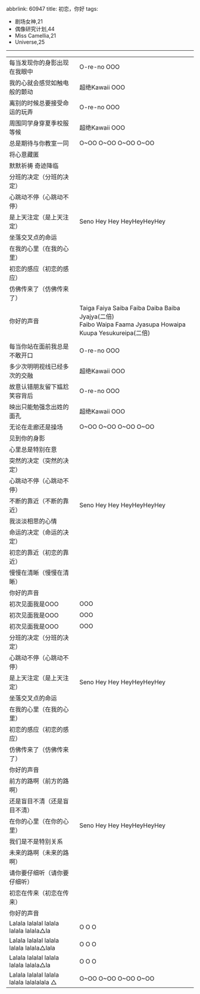 abbrlink: 60947
title: 初恋，你好
tags:
  - 剧场女神,21
  - 偶像研究计划,44
  - Miss Camellia,21
  - Universe,25
---
|      |      |
|--|--|
|每当发现你的身影出现在我眼中|O-re-no OOO|
|我的心就会感觉如触电般的颤动|超绝Kawaii OOO|
|离别的时候总要接受命运的玩弄|O-re-no OOO|
|周围同学身穿夏季校服等候|超绝Kawaii OOO|
|总是期待与你教室一同|O~OO O~OO O~OO O~OO|
|将心意藏匿|      |
|默默祈祷 奇迹降临|      |
|分班的决定（分班的决定）|      |
|心跳动不停（心跳动不停）|      |
|是上天注定（是上天注定）|Seno Hey Hey HeyHeyHeyHey|
|坐落交叉点的命运|      |
|在我的心里（在我的心里）|      |
|初恋的感应（初恋的感应）|      |
|仿佛传来了（仿佛传来了）|      |
|你好的声音|Taiga Faiya Saiba Faiba Daiba Baiba Jyajya(二倍)<br>Faibo Waipa Faama Jyasupa Howaipa Kuupa Yesukureipa(二倍)|
|      |      |
|每当你站在面前我总是不敢开口|O-re-no OOO|
|多少次明明视线已经多次的交融|超绝Kawaii OOO|
|故意认错朋友留下尴尬笑容背后|O-re-no OOO|
|映出只能勉强念出姓的面孔|超绝Kawaii OOO|
|无论在走廊还是操场|O~OO O~OO O~OO O~OO|
|见到你的身影|      |
|心里总是特别在意|      |
|突然的决定（突然的决定）|      |
|心跳动不停（心跳动不停）|      |
|不断的靠近（不断的靠近）|Seno Hey Hey HeyHeyHeyHey|
|我淡淡相思的心情|      |
|命运的决定（命运的决定）|      |
|初恋的靠近（初恋的靠近）|      |
|慢慢在清晰（慢慢在清晰）|      |
|你好的声音|      |
|初次见面我是OOO|OOO|
|初次见面我是OOO|OOO|
|初次见面我是OOO|OOO|
|分班的决定（分班的决定）|      |
|心跳动不停（心跳动不停）|      |
|是上天注定（是上天注定）|Seno Hey Hey HeyHeyHeyHey|
|坐落交叉点的命运|      |
|在我的心里（在我的心里）|      |
|初恋的感应（初恋的感应）|      |
|仿佛传来了（仿佛传来了）|      |
|你好的声音|      |
|前方的路啊（前方的路啊）|      |
|还是盲目不清（还是盲目不清）|      |
|在你的心里（在你的心里）|Seno Hey Hey HeyHeyHeyHey|
|我们是不是特别关系|      |
|未来的路啊（未来的路啊）|      |
|请你要仔细听（请你要仔细听）|      |
|初恋在传来（初恋在传来）|      |
|你好的声音|      |
|Lalala lalalal lalala lalala lalala△la|O O O|
|Lalala lalalal lalala lalala lalala△lala|O O O|
|Lalala lalalal lalala lalala lalala△la|O O O|
|Lalala lalalal lalala lalala lalalalala △|O~OO O~OO O~OO O~OO|
